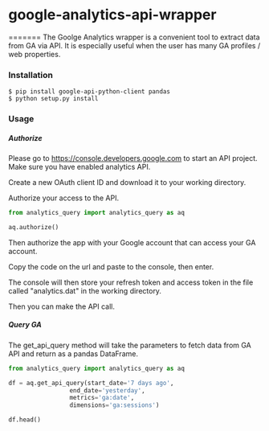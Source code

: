 # google-analytics-api-wrapper
=======
The Goolge Analytics wrapper is a convenient tool to extract data from GA via API. It is especially useful when the user has many GA profiles / web properties.

### Installation

```
$ pip install google-api-python-client pandas
$ python setup.py install
```
    
### Usage

##### Authorize

Please go to https://console.developers.google.com to start an API project. Make sure you have enabled analytics API. 

Create a new OAuth client ID and download it to your working directory. 

Authorize your access to the API.
 
```python
from analytics_query import analytics_query as aq

aq.authorize()
```

Then authorize the app with your Google account that can access your GA account. 

Copy the code on the url and paste to the console, then enter. 

The console will then store your refresh token and access token in the file called "analytics.dat" in the working directory. 

Then you can make the API call.
 
##### Query GA

The get_api_query method will take the parameters to fetch data from GA API and return as a pandas DataFrame. 

```python
from analytics_query import analytics_query as aq

df = aq.get_api_query(start_date='7 days ago',
                 end_date='yesterday',
                 metrics='ga:date',
                 dimensions='ga:sessions')

df.head()
```